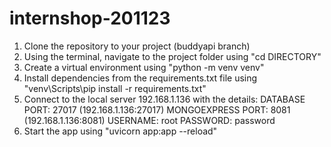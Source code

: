 # internshop-201123
1. Clone the repository to your project (buddyapi branch)
2. Using the terminal, navigate to the project folder using "cd DIRECTORY"
3. Create a virtual environment using "python -m venv venv"
4. Install dependencies from the requirements.txt file using "venv\Scripts\pip install -r requirements.txt"
5. Connect to the local server 192.168.1.136 with the details:
    DATABASE PORT: 27017 (192.168.1.136:27017)
    MONGOEXPRESS PORT: 8081 (192.168.1.136:8081)
    USERNAME: root
    PASSWORD: password
6. Start the app using "uvicorn app:app --reload"